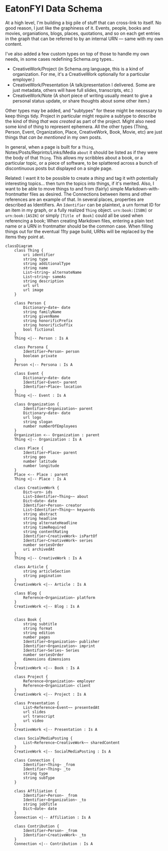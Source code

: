# EatonFYI Data Schema

At a high level, I'm building a big pile of stuff that can cross-link to itself. No good reason, I just like the graphiness of it. Events, people, books and movies, organiations, blogs, places, quotations, and so on each get entries in the graph that can be referred to by an internal URN — same with my own content.

I've also added a few custom types on top of those to handle my own needs, in some cases redefining Schema.org types..

- CreativeWork/Project (in Schema.org language, this is a kind of organization. For me, it's a CreativeWork optionally for a particular employer.)
- CreativeWork/Presentation (A talk/presentation I delivered. Some are just metadata, others will have full slides, transcripts, etc.)
- CreativeWork/Note (A short piece of writing usually meant to give a personal status update, or share thoughts about some other item.)

Other types may be added, and "subtypes" for these might be necessary to keep things tidy. Project in particular might require a subtype to describe the kind of thing *that was created* as part of the project. Might also need some kind of thing to represent ephemera. All the other types (Thing, Person, Event, Organization, Place, CreativeWork, Book, Movie, etc) are just things that *can be mentioned* in my own posts.

In general, when a page is built for a `Thing`, Notes/Posts/Reprints/Links/Media `about` it should be listed as if they were the body of that `Thing`. This allows my scribbles about a book, or a particular topic, or a piece of software, to be splattered across a bunch of discontinuous posts but displayed on a single page.

Related: I want it to be possible to create a *thing* and tag it with potentially interesting topics… then turn the topics into things, if it's merited. Also, I want to be able to move things to and from (fairly) simple Markdown-with-frontmatter files as desired. The Connections between items and other references are an example of that. In several places, properties are described as Identifiers. An `Identifier` can be plaintext, a urn format ID for an item in my graph, or a fully realized `Thing` object. `urn:book:[ISBN]` or `urn:book:[ASIN]` or simply `[Title of Book]` could all be used when referencing a book; When creating Markdown files, entering a plain text name or a URN in frontmatter should be the common case. When filling things out for the eventual 11ty page build, URNs will be replaced by the items they point at.

```mermaid
classDiagram
    class Thing {
        uri identifier
        string type
        string additionalType
        string name
        List~string~ alternateName
        List~string~ sameAs
        string description
        url url
        url image
    }

    class Person {
        Dictionary~date~ date
        string familyName
        string givenName
        string honorificPrefix
        string honorificSuffix
        bool fictional
    }
    Thing <|-- Person : Is A

    class Persona {
        Identifier~Person~ person
        boolean private
    }
    Person <|-- Persona : Is A

    class Event {
        Dictionary~date~ date
        Identifier~Event~ parent
        Identifier~Place~ location
    }
    Thing <|-- Event : Is A

    class Organization {
        Identifier~Organization~ parent
        Dictionary~date~ date
        url logo
        string slogan
        number numberOfEmployees
    }
    Organization <-- Organization : parent
    Thing <|-- Organization : Is A

    class Place {
        Identifier~Place~ parent
        string geo
        number latitude
        number longitude
    }
    Place <-- Place : parent
    Thing <|-- Place : Is A

    class CreativeWork {
        Dict~urn~ ids
        List~Identifier~Thing~~ about
        Dict~date~ date
        Identifier~Person~ creator
        List~Identifier~Thing~~ keywords
        string abstract
        string headline
        string alternateHeadline
        string timeRequired
        string contentRating
        Identifier~CreativeWork~ isPartOf
        Identifier~CreativeWork~ series
        number seriesOrder
        uri archivedAt
    }
    Thing <|-- CreativeWork : Is A

    class Article {
        string articleSection
        string pagination
    }
    CreativeWork <|-- Article : Is A

    class Blog {
        Reference~Organization~ platform
    }
    CreativeWork <|-- Blog : Is A


    class Book {
        string subtitle
        string format
        string edition
        number pages
        Identifier~Organization~ publisher
        Identifier~Organization~ imprint
        Identifier~Series~ Series
        number seriesOrder
        dimensions dimensions
    }
    CreativeWork <|-- Book : Is A
 
    class Project {
        Reference~Organization~ employer
        Reference~Organization~ client
    }
    CreativeWork <|-- Project : Is A

    class Presentation {
        List~Reference~Event~~ presentedAt
        url slides
        url transcript
        url video
    }
    CreativeWork <|-- Presentation : Is A

    class SocialMediaPosting {
        List~Reference~CreativeWork~~ sharedContent
    }
    CreativeWork <|-- SocialMediaPosting : Is A

    class Connection {
        Identifier~Thing~ _from
        Identifier~Thing~ _to
        string type
        string subType
    }

    class Affiliation {
        Identifier~Person~ _from
        Identifier~Organization~ _to
        string jobTitle
        Dict~date~ date
    }
    Connection <|-- Affiliation : Is A

    class Contribution {
        Identifier~Person~ _from
        Identifier~CreativeWork~ _to
    }
    Connection <|-- Contribution : Is A
```
